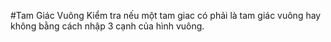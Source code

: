 #Tam Giác Vuông
Kiểm tra nếu một tam giac có phải là tam giác vuông hay không bằng cách nhập 3 cạnh của hình vuông.
